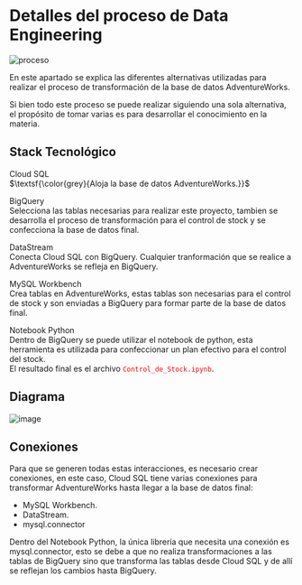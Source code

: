 # Detalles del proceso de Data Engineering

![proceso](https://github.com/user-attachments/assets/01bbfc81-3b50-4ae2-b10e-2da6e8369a59)

En este apartado se explica las diferentes alternativas utilizadas para realizar el proceso de transformación de la base de datos AdventureWorks. 

Si bien todo este proceso se puede realizar siguiendo una sola alternativa, el propósito de tomar varias es para desarrollar el conocimiento en la materia.

## Stack Tecnológico
Cloud SQL<br />
$\textsf{\color{grey}{Aloja la base de datos AdventureWorks.}}$

BigQuery<br />
Selecciona las tablas necesarias para realizar este proyecto, tambien se desarrolla el proceso de transformación para el control de stock y se confecciona la base de datos final.

DataStream<br />
Conecta Cloud SQL con BigQuery. Cualquier tranformación que se realice a AdventureWorks se refleja en BigQuery.

MySQL Workbench<br />
Crea tablas en AdventureWorks, estas tablas son necesarias para el control de stock y son enviadas a BigQuery para formar parte de la base de datos final.

Notebook Python<br />
Dentro de BigQuery se puede utilizar el notebook de python, esta herramienta es utilizada para confeccionar un plan efectivo para el control del stock.<br />
El resultado final es el archivo <code style="color : red">Control_de_Stock.ipynb</code>.


## Diagrama

![image](https://github.com/user-attachments/assets/8dc2bf68-fd04-4c97-abb2-7cc2d66949a2)



## Conexiones
Para que se generen todas estas interacciones, es necesario crear conexiones, en este caso, Cloud SQL tiene varias conexiones para transformar AdventureWorks hasta llegar a la base de datos final:

- MySQL Workbench.
- DataStream.
- mysql.connector

Dentro del Notebook Python, la única librería que necesita una conexión es mysql.connector, esto se debe a que no realiza transformaciones a las tablas de BigQuery sino que transforma las tablas desde Cloud SQL y de allí se reflejan los cambios hasta BigQuery.
